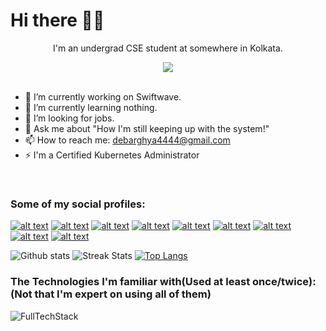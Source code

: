 <h1> Hi there 👋🏻</h1>
<p align="center">I'm an undergrad CSE student at somewhere in Kolkata.</p>

<div align="center"><img src="https://komarev.com/ghpvc/?username=The-Debarghya"></div><br>

- 🔭 I’m currently working on Swiftwave.
- 🌱 I’m currently learning nothing.
- 👯 I’m looking for jobs.
- 💬 Ask me about "How I'm still keeping up with the system!"
- 📫 How to reach me: debarghya4444@gmail.com
- ⚡ I'm a Certified Kubernetes Administrator

<br>

### Some of my social profiles:

[![alt text][1.1]][1]
[![alt text][1.2]][2]
[![alt text][1.3]][3]
[![alt text][1.4]][4]
[![alt text][1.5]][5]
[![alt text][1.6]][6]
[![alt text][1.7]][7]
[![alt text][1.8]][8]
[![alt text][1.9]][9]

[1.1]: https://img.shields.io/badge/Twitter-1DA1F2?style=for-the-badge&logo=twitter&logoColor=white
[1.2]: https://tryhackme-badges.s3.amazonaws.com/Debarghya.Maitra.png
[1.3]: https://img.shields.io/badge/LinkedIn-0077B5?style=for-the-badge&logo=linkedin&logoColor=white
[1.4]: https://img.shields.io/badge/Docker-2CA5E0?style=for-the-badge&logo=docker&logoColor=white
[1.5]: https://img.shields.io/badge/-Hackerrank-2EC866?style=for-the-badge&logo=HackerRank&logoColor=black
[1.6]: https://img.shields.io/badge/GitLab-FC6D26?style=for-the-badge&logo=gitlab&logoColor=black
[1.7]: https://raw.githubusercontent.com/The-Debarghya/The-Debarghya/main/logo.png
[1.8]: https://www.hackthebox.com/images/landingv3/favicon.png
[1.9]: https://picoctf.org/favicon.ico

[1]: http://www.twitter.com/DebarghyaMaitra
[2]: https://tryhackme.com/p/Debarghya.Maitra
[3]: https://linkedin.com/in/debarghya-maitra-081151243
[4]: https://hub.docker.com/u/heisenberg8622
[5]: https://www.hackerrank.com/debarghya4444
[6]: https://gitlab.com/The-Debarghya
[7]: https://ctflearn.com/user/Heisenberg8622
[8]: https://app.hackthebox.com/users/699384
[9]: https://play.picoctf.org/users/Heisenberg8622


![Github stats](https://github-readme-stats-q6me.vercel.app/api?username=The-Debarghya&show_icons=true&count_private=true&layout=compact&theme=react&hide_border=true&bg_color=0D1117&locale=en)
![Streak Stats](https://github-readme-streak-stats.herokuapp.com/?user=The-Debarghya&layout=compact&theme=react&hide_border=true&bg_color=0D1117)
[![Top Langs](https://github-readme-stats.vercel.app/api/top-langs/?username=The-Debarghya&layout=donut-vertical&bg_color=0D1117)](https://github.com/The-Debarghya)

### The Technologies I'm familiar with(Used at least once/twice):(Not that I'm expert on using all of them)

![FullTechStack](https://skillicons.dev/icons?i=atom,bash,c,cpp,css,docker,electron,express,git,github,go,gradle,graphql,html,java,js,jenkins,kubernetes,latex,linux,markdown,maven,mongo,mysql,next,nodejs,openstack,postgres,postman,powershell,python,qt,react,redis,regex,ruby,sqlite,spring,tailwind,typescript,vim,vscode,vite,ansible,flask)
